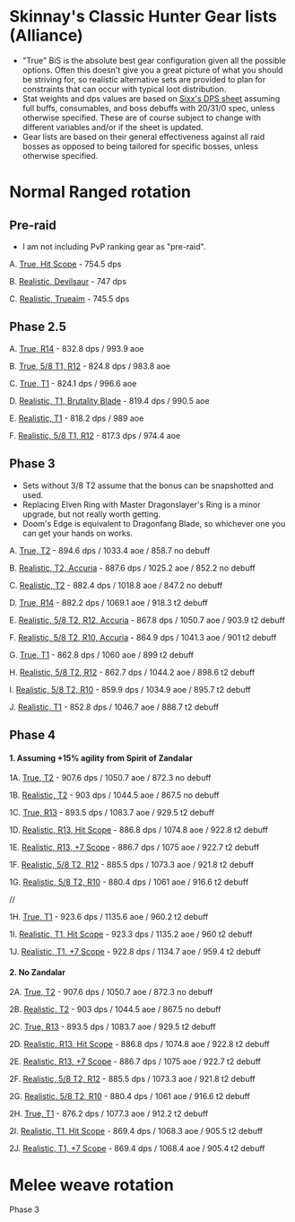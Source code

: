 Skinnay's Classic Hunter Gear lists (Alliance)
=

- "True" BiS is the absolute best gear configuration given all the possible options. Often this doesn't give you a great picture of what you should be striving for, so realistic alternative sets are provided to plan for constraints that can occur with typical loot distribution.
- Stat weights and dps values are based on [Sixx's DPS sheet](https://docs.google.com/spreadsheets/d/1BIlB2P1kyV_QdD4ULQzvZvS6hK6BDouUQkyHQzCvBGI/edit#gid=333718892) assuming full buffs, consumables, and boss debuffs with 20/31/0 spec, unless otherwise specified. These are of course subject to change with different variables and/or if the sheet is updated.
- Gear lists are based on their general effectiveness against all raid bosses as opposed to being tailored for specific bosses, unless otherwise specified.


Normal Ranged rotation
===
Pre-raid
---
- I am not including PvP ranking gear as "pre-raid".

A. [True, Hit Scope](https://sixtyupgrades.com/set/8yTYGRgV14Ubc5jHeJYfSm) - 754.5 dps

B. [Realistic, Devilsaur](https://sixtyupgrades.com/set/78uCDwHQntBQxS5EuBAM9W) - 747 dps

C. [Realistic, Trueaim](https://sixtyupgrades.com/set/eX7G4p9rF75sLKmXvhYKQb) - 745.5 dps


Phase 2.5
---
A. [True, R14](https://sixtyupgrades.com/set/7wKbawFECYK7vVucFTzGKe) - 832.8 dps / 993.9 aoe

B. [True, 5/8 T1, R12](https://sixtyupgrades.com/set/enzMBKJVDdj8mM2jAZnkPa) - 824.8 dps / 983.8 aoe

C. [True, T1](https://sixtyupgrades.com/set/d7XzEiMbMqCcfxa6kP6ZiT) - 824.1 dps / 996.6 aoe

D. [Realistic, T1, Brutality Blade](https://sixtyupgrades.com/set/6qMZ5HDGPnoAAKf511CnAT) - 819.4 dps / 990.5 aoe

E. [Realistic, T1](https://sixtyupgrades.com/set/62RHLhx4rgPieNs7rfeAGW) - 818.2 dps / 989 aoe

F. [Realistic, 5/8 T1, R12](https://sixtyupgrades.com/set/b3hXX1XVS3DnBchr2LXUKW) - 817.3 dps / 974.4 aoe


Phase 3
---
- Sets without 3/8 T2 assume that the bonus can be snapshotted and used.
- Replacing Elven Ring with Master Dragonslayer's Ring is a minor upgrade, but not really worth getting.
- Doom's Edge is equivalent to Dragonfang Blade, so whichever one you can get your hands on works.

A. [True, T2](https://sixtyupgrades.com/set/aZ94fKMhQxCaZNr4xG4D1f) - 894.6 dps / 1033.4 aoe / 858.7 no debuff

B. [Realistic, T2, Accuria](https://sixtyupgrades.com/set/wsbPAabA7ZkmGAFmUKfSho) - 887.6 dps / 1025.2 aoe / 852.2 no debuff

C. [Realistic, T2](https://sixtyupgrades.com/set/n6ASjXHbrUmc9cqpZ2foKn) - 882.4 dps / 1018.8 aoe / 847.2 no debuff

D. [True, R14](https://sixtyupgrades.com/set/mL76vAXFrWDozthVcveEvt) - 882.2 dps / 1069.1 aoe / 918.3 t2 debuff

E. [Realistic, 5/8 T2, R12, Accuria](https://sixtyupgrades.com/set/xfqzBXLCgHSyDkPsagN4pt) - 867.8 dps / 1050.7 aoe / 903.9 t2 debuff

F. [Realistic, 5/8 T2, R10, Accuria](https://sixtyupgrades.com/set/hFsrFRDswb9fJnoq1xgRef) - 864.9 dps / 1041.3 aoe / 901 t2 debuff

G. [True, T1](https://sixtyupgrades.com/set/2zGBs9vd8eVU2M8mRCVTFg) - 862.8 dps / 1060 aoe / 899 t2 debuff

H. [Realistic, 5/8 T2, R12](https://sixtyupgrades.com/set/JhKtna8dEZufGQYxKqfZ3) - 862.7 dps / 1044.2 aoe / 898.6 t2 debuff

I. [Realistic, 5/8 T2, R10](https://sixtyupgrades.com/set/47RtY1D7w6xkpDNYtzqf98) - 859.9 dps / 1034.9 aoe / 895.7 t2 debuff

J. [Realistic, T1](https://sixtyupgrades.com/set/2iQn23cG67EDuFoP4Q9PwW) -  852.8 dps / 1046.7 aoe / 888.7 t2 debuff

Phase 4
---
#### 1. Assuming +15% agility from Spirit of Zandalar

1A. [True, T2](https://sixtyupgrades.com/set/tC5sLnGegRhoVo1oQ7Trzp) - 907.6 dps / 1050.7 aoe / 872.3 no debuff

1B. [Realistic, T2](https://sixtyupgrades.com/set/mAHFmYtv4eme6PL2vkkn81) - 903 dps / 1044.5 aoe / 867.5 no debuff

1C. [True, R13](https://sixtyupgrades.com/set/53CuPV5W2Yk4kEEq2nVs67) - 893.5 dps / 1083.7 aoe / 929.5 t2 debuff

1D. [Realistic, R13, Hit Scope](https://sixtyupgrades.com/set/unHfTLELzuSYDi6afH5Jk2) - 886.8 dps / 1074.8 aoe / 922.8 t2 debuff

1E. [Realistic, R13, +7 Scope](https://sixtyupgrades.com/set/fyL37pVE3egSqkvLa42HVf) - 886.7 dps / 1075 aoe / 922.7 t2 debuff

1F. [Realistic, 5/8 T2, R12](https://sixtyupgrades.com/set/sBW8xhJLPhrdB3jTrd3vEn) - 885.5 dps / 1073.3 aoe / 921.8 t2 debuff

1G. [Realistic, 5/8 T2, R10](https://sixtyupgrades.com/set/9mTm56P9L5zDWkrzggsUsX) - 880.4 dps / 1061 aoe / 916.6 t2 debuff

//

1H. [True, T1](https://sixtyupgrades.com/set/2nBzbyzExBSbYq2uo6yf3Q) - 923.6 dps / 1135.6 aoe / 960.2 t2 debuff

1I. [Realistic, T1, Hit Scope](https://sixtyupgrades.com/set/mSDxZb4aUg3bVuA4vjRiaN) - 923.3 dps / 1135.2 aoe / 960 t2 debuff

1J. [Realistic, T1, +7 Scope](https://sixtyupgrades.com/set/eS6mDZnse64QosZiKUDUn) - 922.8 dps / 1134.7 aoe / 959.4 t2 debuff

#### 2. No Zandalar

2A. [True, T2](https://sixtyupgrades.com/set/tC5sLnGegRhoVo1oQ7Trzp) - 907.6 dps / 1050.7 aoe / 872.3 no debuff

2B. [Realistic, T2](https://sixtyupgrades.com/set/mAHFmYtv4eme6PL2vkkn81) - 903 dps / 1044.5 aoe / 867.5 no debuff

2C. [True, R13](https://sixtyupgrades.com/set/53CuPV5W2Yk4kEEq2nVs67) - 893.5 dps / 1083.7 aoe / 929.5 t2 debuff

2D. [Realistic, R13, Hit Scope](https://sixtyupgrades.com/set/unHfTLELzuSYDi6afH5Jk2) - 886.8 dps / 1074.8 aoe / 922.8 t2 debuff

2E. [Realistic, R13, +7 Scope](https://sixtyupgrades.com/set/fyL37pVE3egSqkvLa42HVf) - 886.7 dps / 1075 aoe / 922.7 t2 debuff

2F. [Realistic, 5/8 T2, R12](https://sixtyupgrades.com/set/sBW8xhJLPhrdB3jTrd3vEn) - 885.5 dps / 1073.3 aoe / 921.8 t2 debuff

2G. [Realistic, 5/8 T2, R10](https://sixtyupgrades.com/set/9mTm56P9L5zDWkrzggsUsX) - 880.4 dps / 1061 aoe / 916.6 t2 debuff

2H. [True, T1](https://sixtyupgrades.com/set/2nBzbyzExBSbYq2uo6yf3Q) - 876.2 dps / 1077.3 aoe / 912.2 t2 debuff

2I. [Realistic, T1, Hit Scope](https://sixtyupgrades.com/set/mSDxZb4aUg3bVuA4vjRiaN) - 869.4 dps / 1068.3 aoe / 905.5 t2 debuff

2J. [Realistic, T1, +7 Scope](https://sixtyupgrades.com/set/eS6mDZnse64QosZiKUDUn) - 869.4 dps / 1068.4 aoe / 905.4 t2 debuff

Melee weave rotation
===
Phase 3

